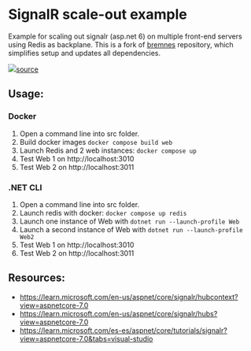 # SignalR scale-out example

Example for scaling out signalr (asp.net 6) on multiple front-end servers using Redis as backplane. 
This is a fork of [bremnes](https://github.com/bremnes/signalr-scale-out) repository, which simplifies setup and updates all dependencies.

![](https://docs.microsoft.com/en-us/aspnet/signalr/overview/performance/scaleout-in-signalr/_static/image2.png)[source](https://docs.microsoft.com/en-us/aspnet/signalr/overview/performance/scaleout-in-signalr)

## Usage:

### Docker
1. Open a command line into src folder.
2. Build docker images `docker compose build web`
3. Launch Redis and 2 web instances: `docker compose up`
4. Test Web 1 on http://localhost:3010
5. Test Web 2 on http://localhost:3011

### .NET CLI
1. Open a command line into src folder.
2. Launch redis with docker: `docker compose up redis`
3. Launch one instance of Web with `dotnet run --launch-profile Web`
4. Launch a second instance of Web with `dotnet run --launch-profile Web2`
5. Test Web 1 on http://localhost:3010
6. Test Web 2 on http://localhost:3011

## Resources:
- https://learn.microsoft.com/en-us/aspnet/core/signalr/hubcontext?view=aspnetcore-7.0
- https://learn.microsoft.com/en-us/aspnet/core/signalr/hubs?view=aspnetcore-7.0
- https://learn.microsoft.com/es-es/aspnet/core/tutorials/signalr?view=aspnetcore-7.0&tabs=visual-studio
